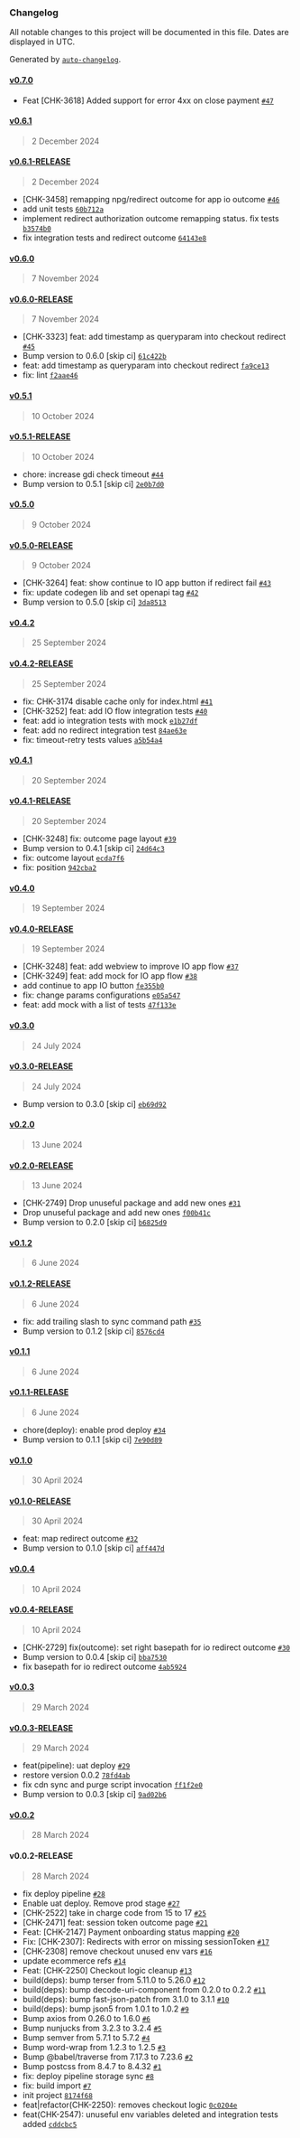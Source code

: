 ### Changelog

All notable changes to this project will be documented in this file. Dates are displayed in UTC.

Generated by [`auto-changelog`](https://github.com/CookPete/auto-changelog).

#### [v0.7.0](https://github.com/pagopa/pagopa-ecommerce-fe/compare/v0.6.1...v0.7.0)

- Feat [CHK-3618] Added support for error 4xx on close payment [`#47`](https://github.com/pagopa/pagopa-ecommerce-fe/pull/47)

#### [v0.6.1](https://github.com/pagopa/pagopa-ecommerce-fe/compare/v0.6.1-RELEASE...v0.6.1)

> 2 December 2024

#### [v0.6.1-RELEASE](https://github.com/pagopa/pagopa-ecommerce-fe/compare/v0.6.0...v0.6.1-RELEASE)

> 2 December 2024

- [CHK-3458] remapping npg/redirect outcome for app io outcome [`#46`](https://github.com/pagopa/pagopa-ecommerce-fe/pull/46)
- add unit tests [`60b712a`](https://github.com/pagopa/pagopa-ecommerce-fe/commit/60b712a3749a4792301ffbee101e78d0e5f18554)
- implement redirect authorization outcome remapping status. fix tests [`b3574b0`](https://github.com/pagopa/pagopa-ecommerce-fe/commit/b3574b00437719bfe1a2800f54d39afd4b0a0ccb)
- fix integration tests and redirect outcome [`64143e8`](https://github.com/pagopa/pagopa-ecommerce-fe/commit/64143e8e9b02b99ba92f0719a872c95a9091a72b)

#### [v0.6.0](https://github.com/pagopa/pagopa-ecommerce-fe/compare/v0.6.0-RELEASE...v0.6.0)

> 7 November 2024

#### [v0.6.0-RELEASE](https://github.com/pagopa/pagopa-ecommerce-fe/compare/v0.5.1...v0.6.0-RELEASE)

> 7 November 2024

- [CHK-3323] feat: add timestamp as queryparam into checkout redirect [`#45`](https://github.com/pagopa/pagopa-ecommerce-fe/pull/45)
- Bump version to 0.6.0 [skip ci] [`61c422b`](https://github.com/pagopa/pagopa-ecommerce-fe/commit/61c422b240ba070d94ee465c23b8a6a2789da89d)
- feat: add timestamp as queryparam into checkout redirect [`fa9ce13`](https://github.com/pagopa/pagopa-ecommerce-fe/commit/fa9ce13e0c5e8208974cf261cb2a270d63e95d29)
- fix: lint [`f2aae46`](https://github.com/pagopa/pagopa-ecommerce-fe/commit/f2aae4680282bec0ab8841c97e6c9ec6c3a7fb23)

#### [v0.5.1](https://github.com/pagopa/pagopa-ecommerce-fe/compare/v0.5.1-RELEASE...v0.5.1)

> 10 October 2024

#### [v0.5.1-RELEASE](https://github.com/pagopa/pagopa-ecommerce-fe/compare/v0.5.0...v0.5.1-RELEASE)

> 10 October 2024

- chore: increase gdi check timeout [`#44`](https://github.com/pagopa/pagopa-ecommerce-fe/pull/44)
- Bump version to 0.5.1 [skip ci] [`2e0b7d0`](https://github.com/pagopa/pagopa-ecommerce-fe/commit/2e0b7d0e88ee27bbd6138824aaf2d648d411c332)

#### [v0.5.0](https://github.com/pagopa/pagopa-ecommerce-fe/compare/v0.5.0-RELEASE...v0.5.0)

> 9 October 2024

#### [v0.5.0-RELEASE](https://github.com/pagopa/pagopa-ecommerce-fe/compare/v0.4.2...v0.5.0-RELEASE)

> 9 October 2024

- [CHK-3264] feat: show continue to IO app button if redirect fail [`#43`](https://github.com/pagopa/pagopa-ecommerce-fe/pull/43)
- fix: update codegen lib and set openapi tag [`#42`](https://github.com/pagopa/pagopa-ecommerce-fe/pull/42)
- Bump version to 0.5.0 [skip ci] [`3da8513`](https://github.com/pagopa/pagopa-ecommerce-fe/commit/3da85139abc42bbef6b5abc86a35cc40fc55245b)

#### [v0.4.2](https://github.com/pagopa/pagopa-ecommerce-fe/compare/v0.4.2-RELEASE...v0.4.2)

> 25 September 2024

#### [v0.4.2-RELEASE](https://github.com/pagopa/pagopa-ecommerce-fe/compare/v0.4.1...v0.4.2-RELEASE)

> 25 September 2024

- fix: CHK-3174 disable cache only for index.html [`#41`](https://github.com/pagopa/pagopa-ecommerce-fe/pull/41)
- [CHK-3252] feat: add IO flow integration tests [`#40`](https://github.com/pagopa/pagopa-ecommerce-fe/pull/40)
- feat: add io integration tests with mock [`e1b27df`](https://github.com/pagopa/pagopa-ecommerce-fe/commit/e1b27dfba2305f7874344aca94a0c95578974a14)
- feat: add no redirect integration test [`84ae63e`](https://github.com/pagopa/pagopa-ecommerce-fe/commit/84ae63e06f21d31cf0c00b1e321157787061d3e7)
- fix: timeout-retry tests values [`a5b54a4`](https://github.com/pagopa/pagopa-ecommerce-fe/commit/a5b54a401b6afac22749bca4532df13de8d94daa)

#### [v0.4.1](https://github.com/pagopa/pagopa-ecommerce-fe/compare/v0.4.1-RELEASE...v0.4.1)

> 20 September 2024

#### [v0.4.1-RELEASE](https://github.com/pagopa/pagopa-ecommerce-fe/compare/v0.4.0...v0.4.1-RELEASE)

> 20 September 2024

- [CHK-3248] fix: outcome page layout [`#39`](https://github.com/pagopa/pagopa-ecommerce-fe/pull/39)
- Bump version to 0.4.1 [skip ci] [`24d64c3`](https://github.com/pagopa/pagopa-ecommerce-fe/commit/24d64c32b2ceb4a5947da879d160354271d39e31)
- fix: outcome layout [`ecda7f6`](https://github.com/pagopa/pagopa-ecommerce-fe/commit/ecda7f6fce7d17ab8ad283361be620744c4818ef)
- fix: position [`942cba2`](https://github.com/pagopa/pagopa-ecommerce-fe/commit/942cba2025ba3bfd4f54f07d386ea8639b431332)

#### [v0.4.0](https://github.com/pagopa/pagopa-ecommerce-fe/compare/v0.4.0-RELEASE...v0.4.0)

> 19 September 2024

#### [v0.4.0-RELEASE](https://github.com/pagopa/pagopa-ecommerce-fe/compare/v0.3.0...v0.4.0-RELEASE)

> 19 September 2024

- [CHK-3248] feat: add webview to improve IO app flow [`#37`](https://github.com/pagopa/pagopa-ecommerce-fe/pull/37)
- [CHK-3249] feat: add mock for IO app flow [`#38`](https://github.com/pagopa/pagopa-ecommerce-fe/pull/38)
- add continue to app IO button [`fe355b0`](https://github.com/pagopa/pagopa-ecommerce-fe/commit/fe355b0251769661c39cefcd67193df64797b0ec)
- fix: change params configurations [`e05a547`](https://github.com/pagopa/pagopa-ecommerce-fe/commit/e05a547cab8f75ea174150eac4505b1cce3eb87d)
- feat: add mock with a list of tests [`47f133e`](https://github.com/pagopa/pagopa-ecommerce-fe/commit/47f133e5814a87c71c97709c735eb4a1703442fc)

#### [v0.3.0](https://github.com/pagopa/pagopa-ecommerce-fe/compare/v0.3.0-RELEASE...v0.3.0)

> 24 July 2024

#### [v0.3.0-RELEASE](https://github.com/pagopa/pagopa-ecommerce-fe/compare/v0.2.0...v0.3.0-RELEASE)

> 24 July 2024

- Bump version to 0.3.0 [skip ci] [`eb69d92`](https://github.com/pagopa/pagopa-ecommerce-fe/commit/eb69d92451afd42016c273c859a6e046b9ac8eb5)

#### [v0.2.0](https://github.com/pagopa/pagopa-ecommerce-fe/compare/v0.2.0-RELEASE...v0.2.0)

> 13 June 2024

#### [v0.2.0-RELEASE](https://github.com/pagopa/pagopa-ecommerce-fe/compare/v0.1.2...v0.2.0-RELEASE)

> 13 June 2024

- [CHK-2749] Drop unuseful package and add new ones [`#31`](https://github.com/pagopa/pagopa-ecommerce-fe/pull/31)
- Drop unuseful package and add new ones [`f00b41c`](https://github.com/pagopa/pagopa-ecommerce-fe/commit/f00b41c8e0f6cfb14f68667c0406dc1930965799)
- Bump version to 0.2.0 [skip ci] [`b6825d9`](https://github.com/pagopa/pagopa-ecommerce-fe/commit/b6825d94ff701053d232896e9df8a5fcb74d7b48)

#### [v0.1.2](https://github.com/pagopa/pagopa-ecommerce-fe/compare/v0.1.2-RELEASE...v0.1.2)

> 6 June 2024

#### [v0.1.2-RELEASE](https://github.com/pagopa/pagopa-ecommerce-fe/compare/v0.1.1...v0.1.2-RELEASE)

> 6 June 2024

- fix: add trailing slash to sync command path [`#35`](https://github.com/pagopa/pagopa-ecommerce-fe/pull/35)
- Bump version to 0.1.2 [skip ci] [`8576cd4`](https://github.com/pagopa/pagopa-ecommerce-fe/commit/8576cd4fecd517c70dd5bcf53c2bfe6149cfa93c)

#### [v0.1.1](https://github.com/pagopa/pagopa-ecommerce-fe/compare/v0.1.1-RELEASE...v0.1.1)

> 6 June 2024

#### [v0.1.1-RELEASE](https://github.com/pagopa/pagopa-ecommerce-fe/compare/v0.1.0...v0.1.1-RELEASE)

> 6 June 2024

- chore(deploy): enable prod deploy [`#34`](https://github.com/pagopa/pagopa-ecommerce-fe/pull/34)
- Bump version to 0.1.1 [skip ci] [`7e90d89`](https://github.com/pagopa/pagopa-ecommerce-fe/commit/7e90d898b471fba3e9cd73f58d44ee98f4640b8c)

#### [v0.1.0](https://github.com/pagopa/pagopa-ecommerce-fe/compare/v0.1.0-RELEASE...v0.1.0)

> 30 April 2024

#### [v0.1.0-RELEASE](https://github.com/pagopa/pagopa-ecommerce-fe/compare/v0.0.4...v0.1.0-RELEASE)

> 30 April 2024

- feat: map redirect outcome [`#32`](https://github.com/pagopa/pagopa-ecommerce-fe/pull/32)
- Bump version to 0.1.0 [skip ci] [`aff447d`](https://github.com/pagopa/pagopa-ecommerce-fe/commit/aff447d53f88d48d508e5fc7e84b9972fb40bb26)

#### [v0.0.4](https://github.com/pagopa/pagopa-ecommerce-fe/compare/v0.0.4-RELEASE...v0.0.4)

> 10 April 2024

#### [v0.0.4-RELEASE](https://github.com/pagopa/pagopa-ecommerce-fe/compare/v0.0.3...v0.0.4-RELEASE)

> 10 April 2024

- [CHK-2729] fix(outcome): set right basepath for io redirect outcome [`#30`](https://github.com/pagopa/pagopa-ecommerce-fe/pull/30)
- Bump version to 0.0.4 [skip ci] [`bba7530`](https://github.com/pagopa/pagopa-ecommerce-fe/commit/bba7530f065c489e5328124384be094442949a4a)
- fix basepath for io redirect outcome [`4ab5924`](https://github.com/pagopa/pagopa-ecommerce-fe/commit/4ab5924b015b7d8f979e34d46649df1efbf157ba)

#### [v0.0.3](https://github.com/pagopa/pagopa-ecommerce-fe/compare/v0.0.3-RELEASE...v0.0.3)

> 29 March 2024

#### [v0.0.3-RELEASE](https://github.com/pagopa/pagopa-ecommerce-fe/compare/v0.0.2...v0.0.3-RELEASE)

> 29 March 2024

- feat(pipeline): uat deploy [`#29`](https://github.com/pagopa/pagopa-ecommerce-fe/pull/29)
- restore version 0.0.2 [`78fd4ab`](https://github.com/pagopa/pagopa-ecommerce-fe/commit/78fd4abe4608cd346fabd91663752ec5f0f84478)
- fix cdn sync and purge script invocation [`ff1f2e0`](https://github.com/pagopa/pagopa-ecommerce-fe/commit/ff1f2e0d227e75a1aefc6aaafe0e849f7d4f4a18)
- Bump version to 0.0.3 [skip ci] [`9ad02b6`](https://github.com/pagopa/pagopa-ecommerce-fe/commit/9ad02b65528069bd4fd85975ad62d6280d2bd4d9)

#### [v0.0.2](https://github.com/pagopa/pagopa-ecommerce-fe/compare/v0.0.2-RELEASE...v0.0.2)

> 28 March 2024

#### v0.0.2-RELEASE

> 28 March 2024

- fix deploy pipeline [`#28`](https://github.com/pagopa/pagopa-ecommerce-fe/pull/28)
- Enable uat deploy. Remove prod stage [`#27`](https://github.com/pagopa/pagopa-ecommerce-fe/pull/27)
- [CHK-2522] take in charge code from 15 to 17 [`#25`](https://github.com/pagopa/pagopa-ecommerce-fe/pull/25)
- [CHK-2471] feat: session token outcome page [`#21`](https://github.com/pagopa/pagopa-ecommerce-fe/pull/21)
- Feat: [CHK-2147] Payment onboarding status mapping [`#20`](https://github.com/pagopa/pagopa-ecommerce-fe/pull/20)
- Fix: [CHK-2307]: Redirects with error on missing sessionToken [`#17`](https://github.com/pagopa/pagopa-ecommerce-fe/pull/17)
- [CHK-2308] remove checkout unused env vars [`#16`](https://github.com/pagopa/pagopa-ecommerce-fe/pull/16)
- update ecommerce refs [`#14`](https://github.com/pagopa/pagopa-ecommerce-fe/pull/14)
- Feat: [CHK-2250] Checkout logic cleanup [`#13`](https://github.com/pagopa/pagopa-ecommerce-fe/pull/13)
- build(deps): bump terser from 5.11.0 to 5.26.0 [`#12`](https://github.com/pagopa/pagopa-ecommerce-fe/pull/12)
- build(deps): bump decode-uri-component from 0.2.0 to 0.2.2 [`#11`](https://github.com/pagopa/pagopa-ecommerce-fe/pull/11)
- build(deps): bump fast-json-patch from 3.1.0 to 3.1.1 [`#10`](https://github.com/pagopa/pagopa-ecommerce-fe/pull/10)
- build(deps): bump json5 from 1.0.1 to 1.0.2 [`#9`](https://github.com/pagopa/pagopa-ecommerce-fe/pull/9)
- Bump axios from 0.26.0 to 1.6.0 [`#6`](https://github.com/pagopa/pagopa-ecommerce-fe/pull/6)
- Bump nunjucks from 3.2.3 to 3.2.4 [`#5`](https://github.com/pagopa/pagopa-ecommerce-fe/pull/5)
- Bump semver from 5.7.1 to 5.7.2 [`#4`](https://github.com/pagopa/pagopa-ecommerce-fe/pull/4)
- Bump word-wrap from 1.2.3 to 1.2.5 [`#3`](https://github.com/pagopa/pagopa-ecommerce-fe/pull/3)
- Bump @babel/traverse from 7.17.3 to 7.23.6 [`#2`](https://github.com/pagopa/pagopa-ecommerce-fe/pull/2)
- Bump postcss from 8.4.7 to 8.4.32 [`#1`](https://github.com/pagopa/pagopa-ecommerce-fe/pull/1)
- fix: deploy pipeline storage sync [`#8`](https://github.com/pagopa/pagopa-ecommerce-fe/pull/8)
- fix: build import [`#7`](https://github.com/pagopa/pagopa-ecommerce-fe/pull/7)
- init project [`8174f68`](https://github.com/pagopa/pagopa-ecommerce-fe/commit/8174f6857576a4dac8f1a5c4b837eb0d1b43509b)
- feat|refactor(CHK-2250): removes checkout logic [`0c0204e`](https://github.com/pagopa/pagopa-ecommerce-fe/commit/0c0204e8434ab43e4eb5ce12e760d8abb816f752)
- feat(CHK-2547): unuseful env variables deleted and integration tests added [`cddcbc5`](https://github.com/pagopa/pagopa-ecommerce-fe/commit/cddcbc5e3086534d2e47fb39a93f4b5a7ca095a1)
